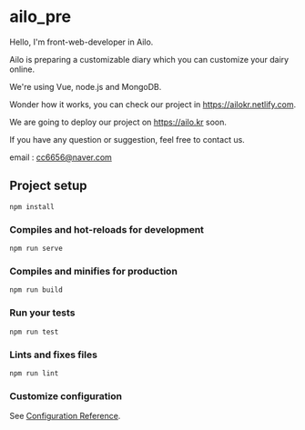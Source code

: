 # ailo_pre

Hello, I'm front-web-developer in Ailo.

Ailo is preparing a customizable diary which you can customize your dairy online.

We're using Vue, node.js and MongoDB.

Wonder how it works, you can check our project in https://ailokr.netlify.com.

We are going to deploy our project on https://ailo.kr soon.

If you have any question or suggestion, feel free to contact us.

email :  cc6656@naver.com


## Project setup
```
npm install
```

### Compiles and hot-reloads for development
```
npm run serve
```

### Compiles and minifies for production
```
npm run build
```

### Run your tests
```
npm run test
```

### Lints and fixes files
```
npm run lint
```

### Customize configuration
See [Configuration Reference](https://cli.vuejs.org/config/).


